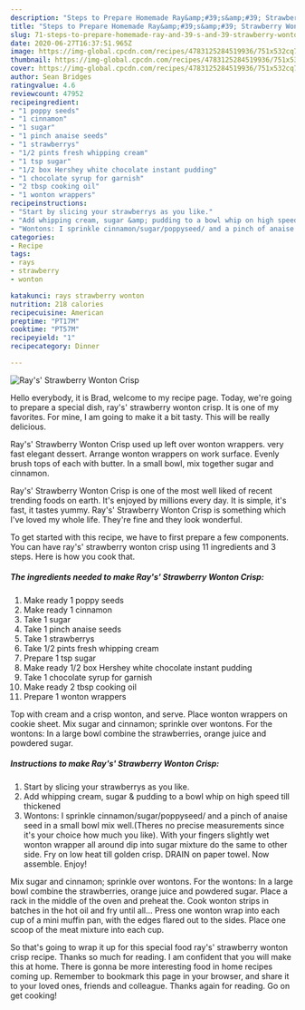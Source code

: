 ```yaml
---
description: "Steps to Prepare Homemade Ray&amp;#39;s&amp;#39; Strawberry Wonton Crisp"
title: "Steps to Prepare Homemade Ray&amp;#39;s&amp;#39; Strawberry Wonton Crisp"
slug: 71-steps-to-prepare-homemade-ray-and-39-s-and-39-strawberry-wonton-crisp
date: 2020-06-27T16:37:51.965Z
image: https://img-global.cpcdn.com/recipes/4783125284519936/751x532cq70/rays-strawberry-wonton-crisp-recipe-main-photo.jpg
thumbnail: https://img-global.cpcdn.com/recipes/4783125284519936/751x532cq70/rays-strawberry-wonton-crisp-recipe-main-photo.jpg
cover: https://img-global.cpcdn.com/recipes/4783125284519936/751x532cq70/rays-strawberry-wonton-crisp-recipe-main-photo.jpg
author: Sean Bridges
ratingvalue: 4.6
reviewcount: 47952
recipeingredient:
- "1 poppy seeds"
- "1 cinnamon"
- "1 sugar"
- "1 pinch anaise seeds"
- "1 strawberrys"
- "1/2 pints fresh whipping cream"
- "1 tsp sugar"
- "1/2 box Hershey white chocolate instant pudding"
- "1 chocolate syrup for garnish"
- "2 tbsp cooking oil"
- "1 wonton wrappers"
recipeinstructions:
- "Start by slicing your strawberrys as you like."
- "Add whipping cream, sugar &amp; pudding to a bowl whip on high speed till thickened"
- "Wontons: I sprinkle cinnamon/sugar/poppyseed/ and a pinch of anaise seed in a small bowl mix well.(Theres no precise measurements since it&#39;s your choice how much you like). With your fingers slightly wet wonton wrapper all around dip into sugar mixture do the same to other side. Fry on low heat till golden crisp. DRAIN on paper towel. Now assemble. Enjoy!"
categories:
- Recipe
tags:
- rays
- strawberry
- wonton

katakunci: rays strawberry wonton 
nutrition: 218 calories
recipecuisine: American
preptime: "PT17M"
cooktime: "PT57M"
recipeyield: "1"
recipecategory: Dinner

---
```



![Ray&#39;s&#39; Strawberry Wonton Crisp](https://img-global.cpcdn.com/recipes/4783125284519936/751x532cq70/rays-strawberry-wonton-crisp-recipe-main-photo.jpg)

Hello everybody, it is Brad, welcome to my recipe page. Today, we're going to prepare a special dish, ray&#39;s&#39; strawberry wonton crisp. It is one of my favorites. For mine, I am going to make it a bit tasty. This will be really delicious.

Ray&#39;s&#39; Strawberry Wonton Crisp used up left over wonton wrappers. very fast elegant dessert. Arrange wonton wrappers on work surface. Evenly brush tops of each with butter. In a small bowl, mix together sugar and cinnamon.

Ray&#39;s&#39; Strawberry Wonton Crisp is one of the most well liked of recent trending foods on earth. It's enjoyed by millions every day. It is simple, it's fast, it tastes yummy. Ray&#39;s&#39; Strawberry Wonton Crisp is something which I've loved my whole life. They're fine and they look wonderful.


To get started with this recipe, we have to first prepare a few components. You can have ray&#39;s&#39; strawberry wonton crisp using 11 ingredients and 3 steps. Here is how you cook that.

<!--inarticleads1-->

##### The ingredients needed to make Ray&#39;s&#39; Strawberry Wonton Crisp:

1. Make ready 1 poppy seeds
1. Make ready 1 cinnamon
1. Take 1 sugar
1. Take 1 pinch anaise seeds
1. Take 1 strawberrys
1. Take 1/2 pints fresh whipping cream
1. Prepare 1 tsp sugar
1. Make ready 1/2 box Hershey white chocolate instant pudding
1. Take 1 chocolate syrup for garnish
1. Make ready 2 tbsp cooking oil
1. Prepare 1 wonton wrappers


Top with cream and a crisp wonton, and serve. Place wonton wrappers on cookie sheet. Mix sugar and cinnamon; sprinkle over wontons. For the wontons: In a large bowl combine the strawberries, orange juice and powdered sugar. 

<!--inarticleads2-->

##### Instructions to make Ray&#39;s&#39; Strawberry Wonton Crisp:

1. Start by slicing your strawberrys as you like.
1. Add whipping cream, sugar &amp; pudding to a bowl whip on high speed till thickened
1. Wontons: I sprinkle cinnamon/sugar/poppyseed/ and a pinch of anaise seed in a small bowl mix well.(Theres no precise measurements since it&#39;s your choice how much you like). With your fingers slightly wet wonton wrapper all around dip into sugar mixture do the same to other side. Fry on low heat till golden crisp. DRAIN on paper towel. Now assemble. Enjoy!


Mix sugar and cinnamon; sprinkle over wontons. For the wontons: In a large bowl combine the strawberries, orange juice and powdered sugar. Place a rack in the middle of the oven and preheat the. Cook wonton strips in batches in the hot oil and fry until all… Press one wonton wrap into each cup of a mini muffin pan, with the edges flared out to the sides. Place one scoop of the meat mixture into each cup. 

So that's going to wrap it up for this special food ray&#39;s&#39; strawberry wonton crisp recipe. Thanks so much for reading. I am confident that you will make this at home. There is gonna be more interesting food in home recipes coming up. Remember to bookmark this page in your browser, and share it to your loved ones, friends and colleague. Thanks again for reading. Go on get cooking!
